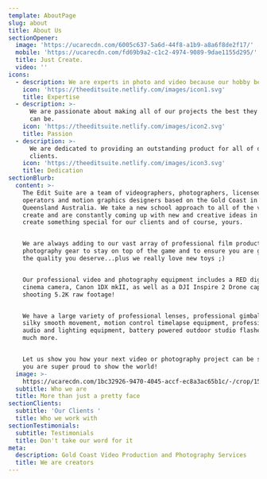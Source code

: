 ```yaml
---
template: AboutPage
slug: about
title: About Us
sectionOpener:
  image: 'https://ucarecdn.com/6005c637-5a6d-44f8-a1b9-a8a6f8de2f17/'
  mobile: 'https://ucarecdn.com/fd69b9a2-c1c2-4974-9089-9dae1155d295/'
  title: Just Create.
  video: ''
icons:
  - description: We are experts in photo and video because our hobby became our livelihood.
    icon: 'https://theeditsuite.netlify.com/images/icon1.svg'
    title: Expertise
  - description: >-
      We are passionate about making all of our projects the best they possibly
      can be.
    icon: 'https://theeditsuite.netlify.com/images/icon2.svg'
    title: Passion
  - description: >-
      We are dedicated to providing an outstanding product for all of our
      clients.
    icon: 'https://theeditsuite.netlify.com/images/icon3.svg'
    title: Dedication
sectionBlurb:
  content: >-
    The Edit Suite are a team of videographers, photographers, licensed drone
    operators and motion graphics designers based on the Gold Coast in
    Queensland Australia. We take a new school approach to all of the videos we
    create and are constantly coming up with new and creative ideas in order to
    create something special for our clients and of course, yours.


    We are always adding to our vast array of professional film production and
    photography gear to stay on top of the game and to ensure you are getting
    the quality you deserve...plus we really love new toys ;)


    Our professional video and photography equipment includes a RED digital
    cinema camera, Canon 1DX mkII, as well as a DJI Inspire 2 Drone capable of
    shooting 5.2K raw footage!


    We have a large variety of professional lenses, professional gimbals for
    silky smooth movement, motion control timelapse equipment, professional
    audio and lighting equipment, battery powered outdoor studio flashes and
    much more.


    Let us show you how your next video or photography project can be something
    you are super proud to show the world!
  image: >-
    https://ucarecdn.com/1bc32926-9470-4045-accf-ec8a3ac65b1c/-/crop/1500x1441/0,28/-/preview/
  subtitle: Who we are
  title: More than just a pretty face
sectionClients:
  subtitle: 'Our Clients '
  title: Who we work with
sectionTestimonials:
  subtitle: Testimonials
  title: Don't take our word for it
meta:
  description: Gold Coast Video Production and Photography Services
  title: We are creators
---
```


